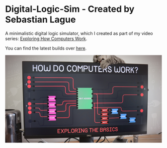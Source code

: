 # Digital-Logic-Sim - Created by Sebastian Lague
A minimalistic digital logic simulator, which I created as part of my video series: [Exploring How Computers Work](https://www.youtube.com/playlist?list=PLFt_AvWsXl0dPhqVsKt1Ni_46ARyiCGSq).

You can find the latest builds over [here](https://sebastian.itch.io/digital-logic-sim).<br>

[![IMAGE ALT TEXT HERE](https://raw.githubusercontent.com/SebLague/Images/master/Exploring%20how%20computers%20work.jpg)](http://www.youtube.com/watch?v=QZwneRb-zqA)
